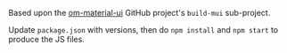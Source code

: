Based upon the [om-material-ui](https://github.com/taylorSando/om-material-ui) GitHub project's `build-mui` sub-project.

Update `package.json` with versions, then do `npm install` and `npm start` to produce the JS files.
